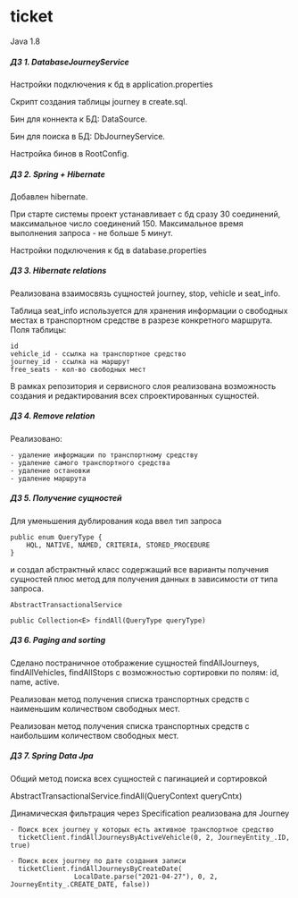 # ticket

Java 1.8

##### ДЗ 1. DatabaseJourneyService

Настройки подключения к бд в application.properties

Скрипт создания таблицы journey в create.sql.

Бин для коннекта к БД: DataSource.

Бин для поиска в БД: DbJourneyService.

Настройка бинов в RootConfig.


##### ДЗ 2. Spring + Hibernate

Добавлен hibernate. 

При старте системы проект устанавливает с бд сразу 30 соединений, максимальное число соединений 150. 
Максимальное время выполнения запроса - не больше 5 минут.

Настройки подключения к бд в database.properties

##### ДЗ 3. Hibernate relations

Реализована взаимосвязь сущностей journey, stop, vehicle и seat_info. 

Таблица seat_info используется для хранения информации о свободных местах 
в транспортном средстве в разрезе конкретного маршрута.
Поля таблицы:
~~~~
id
vehicle_id - ссылка на транспортное средство
journey_id - ссылка на маршрут
free_seats - кол-во свободных мест
~~~~

В рамках репозитория и сервисного слоя реализована возможность 
создания и редактирования всех спроектированных сущностей.

##### ДЗ 4. Remove relation

Реализовано:
    
    - удаление информации по транспортному средству
    - удаление самого транспортного средства
    - удаление остановки
    - удаление маршрута

##### ДЗ 5. Получение сущностей

Для уменьшения дублирования кода ввел тип запроса

~~~~
public enum QueryType {
    HQL, NATIVE, NAMED, CRITERIA, STORED_PROCEDURE
}
~~~~
и создал абстрактный класс содержащий все варианты получения сущностей 
плюс метод для получения данных в зависимости от типа запроса.

~~~~
AbstractTransactionalService

public Collection<E> findAll(QueryType queryType)
~~~~

##### ДЗ 6. Paging and sorting

Сделано постраничное отображение сущностей findAllJourneys, findAllVehicles, findAllStops с возможностью сортировки по полям: id, name, active.

Реализован метод получения списка транспортных средств с наименьшим количеством свободных мест.

Реализован метод получения списка транспортных средств с наибольшим количеством свободных мест.

##### ДЗ 7. Spring Data Jpa

Общий метод поиска всех сущностей с пагинацией и сортировкой

AbstractTransactionalService.findAll(QueryContext queryCntx)

Динамическая фильтрация через Specification реализована для Journey
~~~~
- Поиск всех journey у которых есть активное транспортное средство
  ticketClient.findAllJourneysByActiveVehicle(0, 2, JourneyEntity_.ID, true)

- Поиск всех journey по дате создания записи
  ticketClient.findAllJourneysByCreateDate(
                LocalDate.parse("2021-04-27"), 0, 2, JourneyEntity_.CREATE_DATE, false))
~~~~